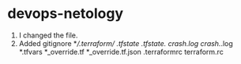 # devops-netology

1. I changed the file.
2. Added gitignore
**/.terraform/*
*.tfstate
*.tfstate.*
crash.log
crash.*.log
*.tfvars
*_override.tf
*_override.tf.json
.terraformrc
terraform.rc